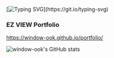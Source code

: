 [![Typing SVG](https://readme-typing-svg.demolab.com?font=Alkatra&weight=600&pause=1000&color=F7D434&center=false&vCenter=true&random=false&width=435&lines=Hello%20I'm%20windowook!)](https://git.io/typing-svg)

<!--[![Hits](https://hits.seeyoufarm.com/api/count/incr/badge.svg?url=https%3A%2F%2Fgithub.com%2Fgjbae1212%2Fhit-counter&count_bg=%23387BF1&title_bg=%23F1C224&icon=&icon_color=%23000000&title=GitHub+Hits%21&edge_flat=false)](https://hits.seeyoufarm.com)-->

### EZ VIEW Portfolio
https://window-ook.github.io/portfolio/

![window-ook's GitHub stats](https://github-readme-stats.vercel.app/api?username=window-ook&show_icons=true&theme=radical)


